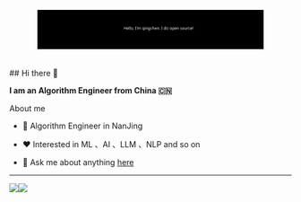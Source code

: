 <p align="center"><a href="https://qingchen177.github.io"><img width="80%" alt="Hello, I'm qingchen. I do open source!" src="assets/readme.png" /></a></p>

<br />
## Hi there 👋

**I am an Algorithm Engineer from China 🇨🇳**

About me

- 💼 Algorithm Engineer in NanJing

- ❤️ Interested in ML 、AI 、LLM 、NLP and so on

- 💬 Ask me about anything [here](https://github.com/qingchen177/qingchen177/issues)



[//]: # (<h2>🏆 Github Profile Trophy</h2>)

[//]: # (<img width=800 src="https://github-profile-trophy.vercel.app/?username=qingchen177&column=10&theme=gruvbox&no-frame=true&title=-PullRequest,-Reviews"/>)


---

<div>
  <img height="170" align="left" src="https://github-readme-stats.vercel.app/api?username=qingchen177&count_private=true&include_all_commits=true" />
  <img src="https://github-readme-stats.vercel.app/api/top-langs/?username=qingchen177&layout=compact" />
</div>
